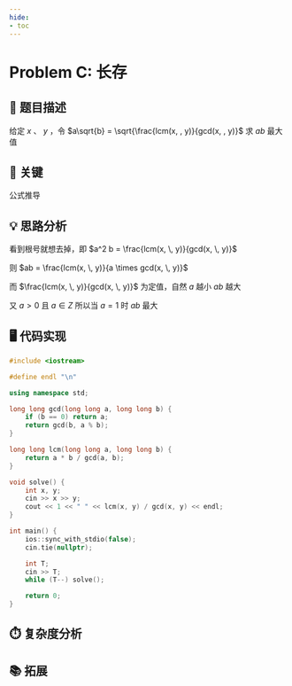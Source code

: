 ```yaml
---
hide:
- toc 
---
```


# Problem C: 长存

## 📝 题目描述

给定 $x$ 、 $y$ ，令 $a\sqrt{b} = \sqrt{\frac{lcm(x, \, y)}{gcd(x, \, y)}$
求 $ab$ 最大值

## 🔑 关键

公式推导

## 💡 思路分析

看到根号就想去掉，即 $a^2 b = \frac{lcm(x, \, y)}{gcd(x, \, y)}$

则 $ab = \frac{lcm(x, \, y)}{a \times gcd(x, \, y)}$

而 $\frac{lcm(x, \, y)}{gcd(x, \, y)}$ 为定值，自然 $a$ 越小 $ab$ 越大

又 $a > 0$ 且 $a \in Z$ 所以当 $a = 1$ 时 $ab$ 最大 


## 🖥️ 代码实现

```cpp
#include <iostream>

#define endl "\n"

using namespace std;

long long gcd(long long a, long long b) {
    if (b == 0) return a;
    return gcd(b, a % b);
}

long long lcm(long long a, long long b) {
    return a * b / gcd(a, b);
}

void solve() {
    int x, y;
    cin >> x >> y;
    cout << 1 << " " << lcm(x, y) / gcd(x, y) << endl;
}

int main() {
    ios::sync_with_stdio(false);
    cin.tie(nullptr);

    int T;
    cin >> T;
    while (T--) solve();

    return 0;
}   
```

## ⏱️ 复杂度分析

## 📚 拓展

